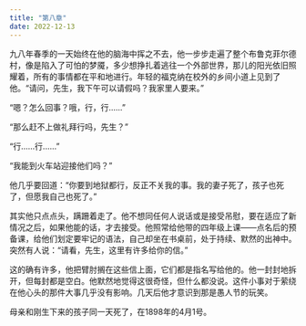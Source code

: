 ```yaml
---
title: "第八章"
date: 2022-12-13
---
```

九八年春季的一天始终在他的脑海中挥之不去，他一步步走遍了整个布鲁克菲尔德村，像是陷入了可怕的梦魇，多少想挣扎着逃往一个外部世界，那儿的阳光依旧照耀着，所有的事情都在平和地进行。年轻的福克纳在校外的乡间小道上见到了他。“请问，先生，我下午可以请假吗？我家里人要来。”

“嗯？怎么回事？哦，行，行......”

“那么赶不上做礼拜行吗，先生？”

“行......行......”

“我能到火车站迎接他们吗？”

他几乎要回道：“你要到地狱都行，反正不关我的事。我的妻子死了，孩子也死了，但愿我自己也死了。”

其实他只点点头，蹒跚着走了。他不想同任何人说话或是接受吊慰，要在适应了新情况之后，如果他能的话，才去接受。他照常给他带的四年级上课——点名后的预备课，给他们划定要牢记的语法，自己却坐在书桌前，处于持续、默然的出神中。突然有人说：“请看，先生，这里有许多给你的信。”

这的确有许多，他把臂肘搁在这些信上面，它们都是指名写给他的。他一封封地拆开，但每封都是空白。他默然地觉得这很奇怪，但什么都没说。这件小事对于萦绕在他心头的那件大事几乎没有影响。几天后他才意识到那是愚人节的玩笑。

母亲和刚生下来的孩子同一天死了，在1898年的4月1号。
